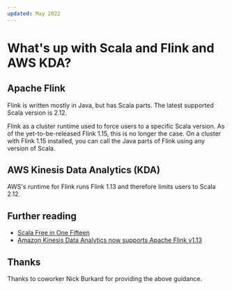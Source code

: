 ```yaml
---
updated: May 2022
---
```


# What's up with Scala and Flink and AWS KDA?

## Apache Flink

Flink is written mostly in Java, but has Scala parts. The latest supported Scala version is 2.12.

Flink as a cluster runtime used to force users to a specific Scala version. As of the yet-to-be-released Flink 1.15, this is no longer the case. On a cluster with Flink 1.15 installed, you can call the Java parts of Flink using any version of Scala.

## AWS Kinesis Data Analytics (KDA)

AWS's runtime for Flink runs Flink 1.13 and therefore limits users to Scala 2.12.

## Further reading

- [Scala Free in One Fifteen](https://flink.apache.org/2022/02/22/scala-free.html)
- [Amazon Kinesis Data Analytics now supports Apache Flink v1.13](https://aws.amazon.com/about-aws/whats-new/2021/10/amazon-kinesis-data-analytics-apache-flink-version-1-13/)

## Thanks

Thanks to coworker Nick Burkard for providing the above guidance.
